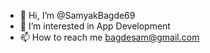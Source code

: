 - 👋 Hi, I’m @SamyakBagde69
- 👀 I’m interested in App Development
- 📫 How to reach me bagdesam@gmail.com

<!---
SamyakBagde69/SamyakBagde69 is a ✨ special ✨ repository because its `README.md` (this file) appears on your GitHub profile.
You can click the Preview link to take a look at your changes.
--->
